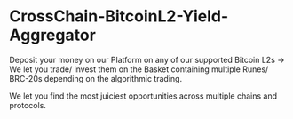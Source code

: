# CrossChain-BitcoinL2-Yield-Aggregator

Deposit your money on our Platform on any of our supported Bitcoin L2s -> We let you trade/ invest them on the Basket containing multiple Runes/ BRC-20s depending on the algorithmic trading.

We let you find the most juiciest opportunities across multiple chains and protocols.
